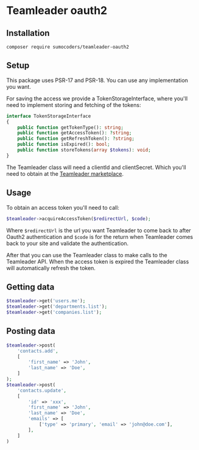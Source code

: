 # Teamleader oauth2

## Installation

`composer require sumocoders/teamleader-oauth2`

## Setup

This package uses PSR-17 and PSR-18. You can use any implementation you want. 

For saving the access we provide a TokenStorageInterface, where you'll need to implement storing and fetching of the tokens:

```php
interface TokenStorageInterface
{
    public function getTokenType(): string;
    public function getAccessToken(): ?string;
    public function getRefreshToken(): ?string;
    public function isExpired(): bool;
    public function storeTokens(array $tokens): void;
}
```

The Teamleader class will need a clientId and clientSecret. Which you'll need to obtain at the [Teamleader marketplace](https://marketplace.teamleader.eu/).

## Usage

To obtain an access token you'll need to call:

```php
$teamleader->acquireAccessToken($redirectUrl, $code);
```

Where `$redirectUrl` is the url you want Teamleader to come back to after Oauth2 authentication and `$code` is for the return when Teamleader comes back to your site and validate the authentication.

After that you can use the Teamleader class to make calls to the Teamleader API. When the access token is expired the Teamleader class will automatically refresh the token.

## Getting data

```php
$teamleader->get('users.me');
$teamleader->get('departments.list');
$teamleader->get('companies.list');
```

## Posting data

```php
$teamleader->post(
    'contacts.add',
    [
        'first_name' => 'John',
        'last_name' => 'Doe',
    ]
);
$teamleader->post(
    'contacts.update',
    [
        'id' => 'xxx',
        'first_name' => 'John',
        'last_name' => 'Doe',
        'emails' => [
            ['type' => 'primary', 'email' => 'john@doe.com'],
        ],
    ]
)
```

